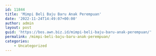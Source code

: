 ```yaml
---
id: 11844
title: 'Mimpi Beli Baju Baru Anak Perempuan'
date: '2022-11-24T14:49:07+00:00'
author: admin
layout: post
guid: 'https://bos.awn.biz.id/mimpi-beli-baju-baru-anak-perempuan/'
permalink: /mimpi-beli-baju-baru-anak-perempuan/
categories:
    - Uncategorized
---
```


